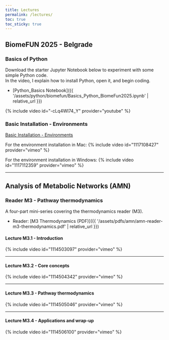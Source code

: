 ```yaml
---
title: Lectures
permalink: /lectures/
toc: true
toc_sticky: true
---
```


## BiomeFUN 2025 - Belgrade

### Basics of Python

Download the starter Jupyter Notebook below to experiment with some simple Python code.  
In the video, I explain how to install Python, open it, and begin coding.  

- [Python_Basics Notebook]({{ '/assets/python/biomefun/Basics_Python_BiomeFun2025.ipynb' | relative_url }})

{% include video id="-cLq4WI74_Y" provider="youtube" %}


### Basic Installation - Environments

[Basic Installation - Environments](https://bgmicrobiomes.github.io/biomeFUN_materials/BiomeFUN_2025_installation_styled.html)

For the environment installation in Mac:
{% include video id="1117108427" provider="vimeo" %}

For the environment installation in Windows:
{% include video id="1117112359" provider="vimeo" %}


---


## Analysis of Metabolic Networks (AMN)

### Reader M3 - Pathway thermodynamics

A four-part mini-series covering the thermodynamics reader (M3).  
- Reader: [M3 Thermodynamics (PDF)]({{ '/assets/pdfs/amn/amn-reader-m3-thermodynamics.pdf' | relative_url }})


#### Lecture M3.1 - Introduction
{% include video id="1114503097" provider="vimeo" %}

---

#### Lecture M3.2 - Core concepts
{% include video id="1114504342" provider="vimeo" %}

---

#### Lecture M3.3 - Pathway thermodynamics
{% include video id="1114505046" provider="vimeo" %}

---

#### Lecture M3.4 - Applications and wrap-up
{% include video id="1114506100" provider="vimeo" %}
